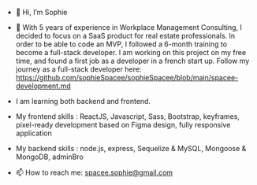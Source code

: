 - 👋 Hi, I’m Sophie
- 👀 With 5 years of experience in Workplace Management Consulting, I decided to focus on a SaaS product for real estate professionals. In order to be able to code an MVP, I followed a 6-month training to become a full-stack developer. I am working on this project on my free time, and found a first job as a developer in a french start up. Follow my journey as a full-stack developer here: https://github.com/sophieSpacee/sophieSpacee/blob/main/spacee-development.md


- I am learning both backend and frontend. 
- My frontend skills : ReactJS, Javascript, Sass, Bootstrap, keyframes, pixel-ready development based on Figma design, fully responsive application
- My backend skills : node.js, express, Sequelize & MySQL, Mongoose & MongoDB, adminBro
- 📫 How to reach me: spacee.sophie@gmail.com


<!---
sophieSpacee/sophieSpacee is a ✨ special ✨ repository because its `README.md` (this file) appears on your GitHub profile.
You can click the Preview link to take a look at your changes.
--->
